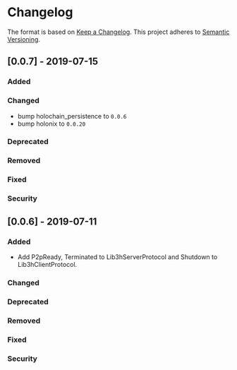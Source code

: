# Changelog
The format is based on [Keep a Changelog](https://keepachangelog.com/en/1.0.0/).
This project adheres to [Semantic Versioning](https://semver.org/spec/v2.0.0.html).

## [0.0.7] - 2019-07-15

### Added

### Changed

- bump holochain_persistence to `0.0.6`
- bump holonix to `0.0.20`

### Deprecated

### Removed

### Fixed

### Security

## [0.0.6] - 2019-07-11

### Added

 - Add P2pReady, Terminated to Lib3hServerProtocol and Shutdown to Lib3hClientProtocol.

### Changed

### Deprecated

### Removed

### Fixed

### Security
